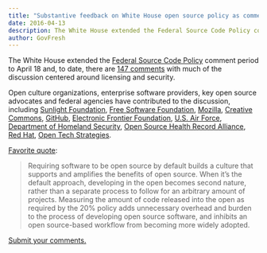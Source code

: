 ```yaml
---
title: "Substantive feedback on White House open source policy as comment period extended"
date: 2016-04-13
description: The White House extended the Federal Source Code Policy comment period to April 18 and, to date, there there are 147 comments with much of the discussion centered around licensing and security.
author: GovFresh
---
```




The White House extended the <a href="https://github.com/WhiteHouse/source-code-policy">Federal Source Code Policy</a> comment period to April 18 and, to date, there are <a href="https://github.com/WhiteHouse/source-code-policy/issues">147 comments</a> with much of the discussion centered around licensing and security.

Open culture organizations, enterprise software providers, key open source advocates and federal agencies have contributed to the discussion, including <a href="https://github.com/WhiteHouse/source-code-policy/issues/157">Sunlight Foundation</a>, <a href="https://github.com/WhiteHouse/source-code-policy/issues/191">Free Software Foundation</a>, <a href="https://github.com/WhiteHouse/source-code-policy/issues/159">Mozilla</a>, <a href="https://github.com/WhiteHouse/source-code-policy/issues/149">Creative Commons</a>, <a href="https://github.com/WhiteHouse/source-code-policy/issues/165">GitHub</a>, <a href="https://github.com/WhiteHouse/source-code-policy/issues/158">Electronic Frontier Foundation</a>, <a href="https://github.com/WhiteHouse/source-code-policy/issues/151">U.S. Air Force</a>, <a href="https://github.com/WhiteHouse/source-code-policy/issues/152">Department of Homeland Security</a>, <a href="https://github.com/WhiteHouse/source-code-policy/issues/153">Open Source Health Record Alliance</a>, <a href="https://github.com/WhiteHouse/source-code-policy/issues/146">Red Hat</a>, <a href="https://github.com/WhiteHouse/source-code-policy/issues/164">Open Tech Strategies</a>. 

<a href="https://github.com/WhiteHouse/source-code-policy/issues/200">Favorite quote</a>:

<blockquote>Requiring software to be open source by default builds a culture that supports and amplifies the benefits of open source. When it’s the default approach, developing in the open becomes second nature, rather than a separate process to follow for an arbitrary amount of projects. Measuring the amount of code released into the open as required by the 20% policy adds unnecessary overhead and burden to the process of developing open source software, and inhibits an open source-based workflow from becoming more widely adopted.</blockquote>

<a href="https://github.com/WhiteHouse/source-code-policy/issues/new">Submit your comments.</a>
